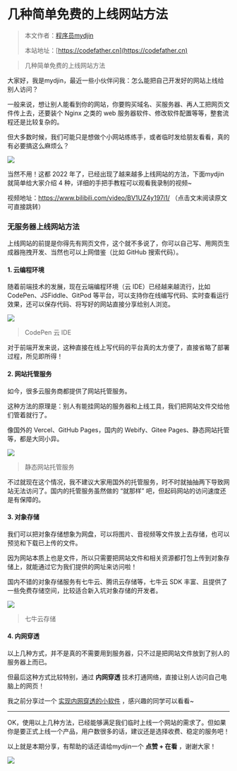 #  几种简单免费的上线网站方法

> 本文作者：[程序员mydjin](https://yuyuanweb.feishu.cn/wiki/Abldw5WkjidySxkKxU2cQdAtnah)
>
> 本站地址：[https://codefather.cn](https://codefather.cn)

> 几种简单免费的上线网站方法

大家好，我是mydjin，最近一些小伙伴问我：怎么能把自己开发好的网站上线给别人访问？

一般来说，想让别人能看到你的网站，你要购买域名、买服务器、再人工把网页文件传上去，还要装个 Nginx 之类的 web 服务器软件、修改软件配置等等，整套流程还是比较复杂的。

但大多数时候，我们可能只是想做个小网站练练手，或者临时发给朋友看看，真的有必要搞这么麻烦么？

![](https://pic.yupi.icu/5563/202311080941952.png)

当然不用！这都 2022 年了，已经出现了越来越多上线网站的方法，下面mydjin就简单给大家介绍 4 种，详细的手把手教程可以观看我录制的视频~

视频地址：https://www.bilibili.com/video/BV1UZ4y197i1/ （点击文末阅读原文可直接跳转）

### 无服务器上线网站方法

上线网站的前提是你得先有网页文件，这个就不多说了，你可以自己写、用网页生成器拖拽开发、当然也可以上网借鉴（比如 GitHub 搜索代码）。

#### 1. 云编程环境

随着前端技术的发展，现在云端编程环境（云 IDE）已经越来越流行，比如 CodePen、JSFiddle、GitPod 等平台，可以支持你在线编写代码、实时查看运行效果，还可以保存代码、将写好的网站直接分享给别人浏览。

![](https://pic.yupi.icu/5563/202311080941642.png)

> CodePen 云 IDE

对于前端开发来说，这种直接在线上写代码的平台真的太方便了，直接省略了部署过程，所见即所得！

#### 2. 网站托管服务

如今，很多云服务商都提供了网站托管服务。

这种方法的原理是：别人有能挂网站的服务器和上线工具，我们把网站文件交给他们管着就行了。

像国外的 Vercel、GitHub Pages，国内的 Webify、Gitee Pages、静态网站托管等，都是大同小异。

![](https://pic.yupi.icu/5563/202311080941411.png)

> 静态网站托管服务

不过就现在这个情况，我不建议大家用国外的托管服务，时不时就抽抽两下导致网站无法访问了。国内的托管服务虽然做的 “就那样” 吧，但起码网站的访问速度还是有保障的。

#### 3. 对象存储

我们可以把对象存储想象为网盘，可以将图片、音视频等文件放上去存储，也可以预览和下载已上传的文件。

因为网站本质上也是文件，所以只需要把网站文件和相关资源都打包上传到对象存储上，就能通过它为我们提供的网址来访问啦！

国内不错的对象存储服务有七牛云、腾讯云存储等，七牛云 SDK 丰富、且提供了一些免费存储空间，比较适合新入坑对象存储的开发者。

![](https://pic.yupi.icu/5563/202311080941403.png)

> 七牛云存储

#### 4. 内网穿透

以上几种方式，并不是真的不需要用到服务器，只不过是把网站文件放到了别人的服务器上而已。

但最后这种方式比较特别，通过 **内网穿透** 技术打通网络，直接让别人访问自己电脑上的网页！

我之前分享过一个 [实现内网穿透的小软件](https://mp.weixin.qq.com/s?__biz=MzI1NDczNTAwMA==&mid=2247503714&idx=1&sn=c034c891d09945686a5a0e09f06d53c2&scene=21#wechat_redirect) ，感兴趣的同学可以看看~



------


OK，使用以上几种方法，已经能够满足我们临时上线一个网站的需求了。但如果你是要正式上线一个产品，用户数很多的话，建议还是选择收费、稳定的服务吧！

以上就是本期分享，有帮助的话还请给mydjin一个 **点赞 + 在看** ，谢谢大家！

![](https://pic.yupi.icu/5563/202311080941407.png)